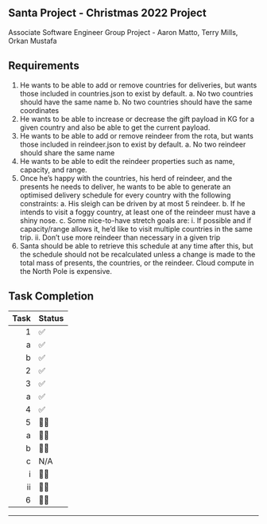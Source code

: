 ## Santa Project - Christmas 2022 Project

Associate Software Engineer Group Project - Aaron Matto, Terry Mills, Orkan Mustafa

## Requirements 

1.	He wants to be able to add or remove countries for deliveries, but wants those included in countries.json to exist by default. 
  a.	No two countries should have the same name
  b.	No two countries should have the same coordinates
2.	He wants to be able to increase or decrease the gift payload in KG for a given country and also be able to get the current payload.
3.	He wants to be able to add or remove reindeer from the rota, but wants those included in reindeer.json to exist by default. 
  a.	No two reindeer should share the same name
4.	He wants to be able to edit the reindeer properties such as name, capacity, and range.
5.	Once he’s happy with the countries, his herd of reindeer, and the presents he needs to deliver, he wants to be able to generate an optimised delivery schedule for every country with the following constraints:
  a.	His sleigh can be driven by at most 5 reindeer. 
  b.	If he intends to visit a foggy country, at least one of the reindeer must have a shiny nose.
  c.	Some nice-to-have stretch goals are:
    i.	If possible and if capacity/range allows it, he’d like to visit multiple countries in the same trip.
    ii.	Don’t use more reindeer than necessary in a given trip
6.	Santa should be able to retrieve this schedule at any time after this, but the schedule should not be recalculated unless a change is made to the total mass of presents, the countries, or the reindeer. Cloud compute in the North Pole is expensive.

## Task Completion

| Task | Status |
|-----:|--------|
|     1| ✅|
|     a| ✅|
|     b| ✅|
|     2| ✅|
|     3| ✅|
|     a| ✅|
|     4| ✅|
|     5| 👨‍💻|
|     a| 👨‍💻|
|     b| 👨‍💻|
|     c| N/A|
|     i| 👨‍💻|
|    ii| 👨‍💻|
|     6| 👨‍💻|

--- 
